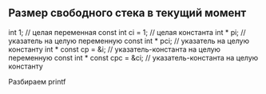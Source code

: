 Размер свободного стека в текущий момент
----------------------------------------

int 1; // целая переменная
const int ci = 1; // целая константа
int * pi; // указатель на целую переменную
const int * pci; // указатель на целую константу
int * const ср = &i; // указатель-константа на целую переменную
const int * const срс = &ci; // указатель-константа на целую константу 


Разбираем printf
